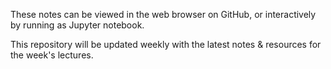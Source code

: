 These notes can be viewed in the web browser on GitHub, or interactively by running as Jupyter notebook.

This repository will be updated weekly with the latest notes & resources for the week's lectures.
